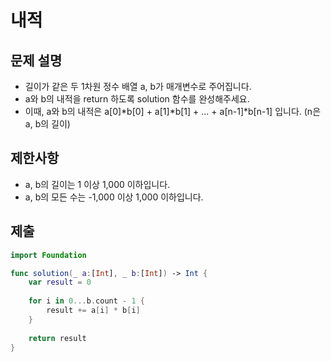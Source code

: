 # 내적

## 문제 설명
- 길이가 같은 두 1차원 정수 배열 a, b가 매개변수로 주어집니다.
- a와 b의 내적을 return 하도록 solution 함수를 완성해주세요.
- 이때, a와 b의 내적은 a[0]*b[0] + a[1]*b[1] + ... + a[n-1]*b[n-1] 입니다. (n은 a, b의 길이)

## 제한사항
- a, b의 길이는 1 이상 1,000 이하입니다.
- a, b의 모든 수는 -1,000 이상 1,000 이하입니다.

## 제출
```swift
import Foundation

func solution(_ a:[Int], _ b:[Int]) -> Int {
    var result = 0
    
    for i in 0...b.count - 1 {
        result += a[i] * b[i]
    }
    
    return result
}
```
